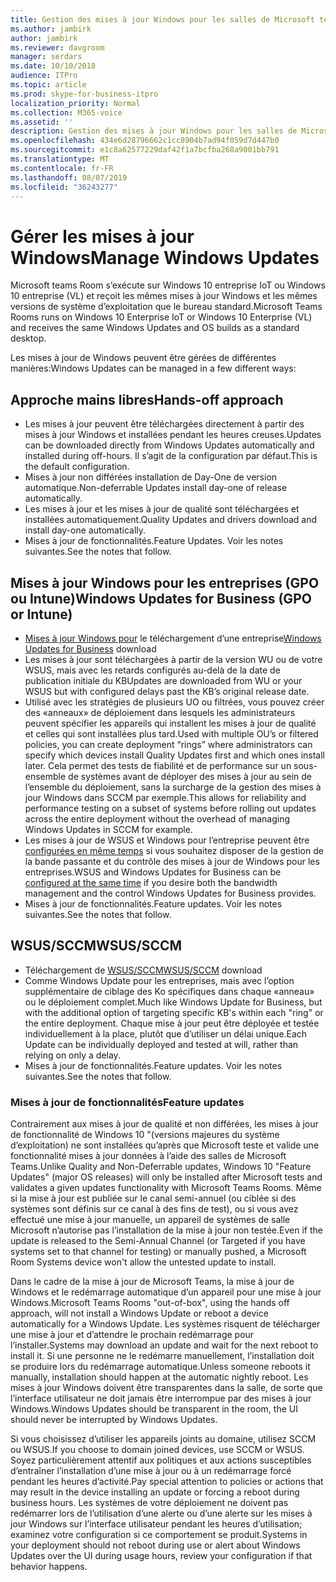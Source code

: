 ```yaml
---
title: Gestion des mises à jour Windows pour les salles de Microsoft teams
ms.author: jambirk
author: jambirk
ms.reviewer: davgroom
manager: serdars
ms.date: 10/10/2018
audience: ITPro
ms.topic: article
ms.prod: skype-for-business-itpro
localization_priority: Normal
ms.collection: M365-voice
ms.assetid: ''
description: Gestion des mises à jour Windows pour les salles de Microsoft teams
ms.openlocfilehash: 434e6d28796662c1cc8904b7ad94f059d7d447b0
ms.sourcegitcommit: e1c8a62577229daf42f1a7bcfba268a9001bb791
ms.translationtype: MT
ms.contentlocale: fr-FR
ms.lasthandoff: 08/07/2019
ms.locfileid: "36243277"
---
```

# <a name="manage-windows-updates"></a><span data-ttu-id="e677f-103">Gérer les mises à jour Windows</span><span class="sxs-lookup"><span data-stu-id="e677f-103">Manage Windows Updates</span></span>

<span data-ttu-id="e677f-104">Microsoft teams Room s’exécute sur Windows 10 entreprise IoT ou Windows 10 entreprise (VL) et reçoit les mêmes mises à jour Windows et les mêmes versions de système d’exploitation que le bureau standard.</span><span class="sxs-lookup"><span data-stu-id="e677f-104">Microsoft Teams Rooms runs on Windows 10 Enterprise IoT or Windows 10 Enterprise (VL) and receives the same Windows Updates and OS builds as a standard desktop.</span></span>

<span data-ttu-id="e677f-105">Les mises à jour de Windows peuvent être gérées de différentes manières:</span><span class="sxs-lookup"><span data-stu-id="e677f-105">Windows Updates can be managed in a few different ways:</span></span>

## <a name="hands-off-approach"></a><span data-ttu-id="e677f-106">Approche mains libres</span><span class="sxs-lookup"><span data-stu-id="e677f-106">Hands-off approach</span></span> 

- <span data-ttu-id="e677f-107">Les mises à jour peuvent être téléchargées directement à partir des mises à jour Windows et installées pendant les heures creuses.</span><span class="sxs-lookup"><span data-stu-id="e677f-107">Updates can be downloaded directly from Windows Updates automatically and installed during off-hours.</span></span> <span data-ttu-id="e677f-108">Il s’agit de la configuration par défaut.</span><span class="sxs-lookup"><span data-stu-id="e677f-108">This is the default configuration.</span></span>
- <span data-ttu-id="e677f-109">Mises à jour non différées installation de Day-One de version automatique.</span><span class="sxs-lookup"><span data-stu-id="e677f-109">Non-deferrable Updates install day-one of release automatically.</span></span>
- <span data-ttu-id="e677f-110">Les mises à jour et les mises à jour de qualité sont téléchargées et installées automatiquement.</span><span class="sxs-lookup"><span data-stu-id="e677f-110">Quality Updates and drivers download and install day-one automatically.</span></span>
- <span data-ttu-id="e677f-111">Mises à jour de fonctionnalités.</span><span class="sxs-lookup"><span data-stu-id="e677f-111">Feature Updates.</span></span> <span data-ttu-id="e677f-112">Voir les notes suivantes.</span><span class="sxs-lookup"><span data-stu-id="e677f-112">See the notes that follow.</span></span>

## <a name="windows-updates-for-business-gpo-or-intune"></a><span data-ttu-id="e677f-113">Mises à jour Windows pour les entreprises (GPO ou Intune)</span><span class="sxs-lookup"><span data-stu-id="e677f-113">Windows Updates for Business (GPO or Intune)</span></span>  

- <span data-ttu-id="e677f-114">[Mises à jour Windows pour](https://docs.microsoft.com/windows/deployment/update/waas-manage-updates-wufb) le téléchargement d’une entreprise</span><span class="sxs-lookup"><span data-stu-id="e677f-114">[Windows Updates for Business](https://docs.microsoft.com/windows/deployment/update/waas-manage-updates-wufb) download</span></span>
- <span data-ttu-id="e677f-115">Les mises à jour sont téléchargées à partir de la version WU ou de votre WSUS, mais avec les retards configurés au-delà de la date de publication initiale du KB</span><span class="sxs-lookup"><span data-stu-id="e677f-115">Updates are downloaded from WU or your WSUS but with configured delays past the KB’s original release date.</span></span>
- <span data-ttu-id="e677f-116">Utilisé avec les stratégies de plusieurs UO ou filtrées, vous pouvez créer des «anneaux» de déploiement dans lesquels les administrateurs peuvent spécifier les appareils qui installent les mises à jour de qualité et celles qui sont installées plus tard.</span><span class="sxs-lookup"><span data-stu-id="e677f-116">Used with multiple OU’s or filtered policies, you can create deployment “rings” where administrators can specify which devices install Quality Updates first and which ones install later.</span></span> <span data-ttu-id="e677f-117">Cela permet des tests de fiabilité et de performance sur un sous-ensemble de systèmes avant de déployer des mises à jour au sein de l’ensemble du déploiement, sans la surcharge de la gestion des mises à jour Windows dans SCCM par exemple.</span><span class="sxs-lookup"><span data-stu-id="e677f-117">This allows for reliability and performance testing on a subset of systems before rolling out updates across the entire deployment without the overhead of managing Windows Updates in SCCM for example.</span></span>
- <span data-ttu-id="e677f-118">Les mises à jour de WSUS et Windows pour l’entreprise peuvent être [configurées en même temps](https://docs.microsoft.com/windows/deployment/update/waas-integrate-wufb) si vous souhaitez disposer de la gestion de la bande passante et du contrôle des mises à jour de Windows pour les entreprises.</span><span class="sxs-lookup"><span data-stu-id="e677f-118">WSUS and Windows Updates for Business can be [configured at the same time](https://docs.microsoft.com/windows/deployment/update/waas-integrate-wufb) if you desire both the bandwidth management and the control Windows Updates for Business provides.</span></span>
- <span data-ttu-id="e677f-119">Mises à jour de fonctionnalités.</span><span class="sxs-lookup"><span data-stu-id="e677f-119">Feature updates.</span></span> <span data-ttu-id="e677f-120">Voir les notes suivantes.</span><span class="sxs-lookup"><span data-stu-id="e677f-120">See the notes that follow.</span></span>

## <a name="wsussccm"></a><span data-ttu-id="e677f-121">WSUS/SCCM</span><span class="sxs-lookup"><span data-stu-id="e677f-121">WSUS/SCCM</span></span>

- <span data-ttu-id="e677f-122">Téléchargement de [WSUS/SCCM](https://docs.microsoft.com/windows/deployment/update/waas-manage-updates-configuration-manager)</span><span class="sxs-lookup"><span data-stu-id="e677f-122">[WSUS/SCCM](https://docs.microsoft.com/windows/deployment/update/waas-manage-updates-configuration-manager) download</span></span>
- <span data-ttu-id="e677f-123">Comme Windows Update pour les entreprises, mais avec l’option supplémentaire de ciblage des Ko spécifiques dans chaque «anneau» ou le déploiement complet.</span><span class="sxs-lookup"><span data-stu-id="e677f-123">Much like Windows Update for Business, but with the additional option of targeting specific KB's within each "ring" or the entire deployment.</span></span> <span data-ttu-id="e677f-124">Chaque mise à jour peut être déployée et testée individuellement à la place, plutôt que d’utiliser un délai unique.</span><span class="sxs-lookup"><span data-stu-id="e677f-124">Each Update can be individually deployed and tested at will, rather than relying on only a delay.</span></span>
- <span data-ttu-id="e677f-125">Mises à jour de fonctionnalités.</span><span class="sxs-lookup"><span data-stu-id="e677f-125">Feature updates.</span></span> <span data-ttu-id="e677f-126">Voir les notes suivantes.</span><span class="sxs-lookup"><span data-stu-id="e677f-126">See the notes that follow.</span></span>

### <a name="feature-updates"></a><span data-ttu-id="e677f-127">Mises à jour de fonctionnalités</span><span class="sxs-lookup"><span data-stu-id="e677f-127">Feature updates</span></span>

<span data-ttu-id="e677f-128">Contrairement aux mises à jour de qualité et non différées, les mises à jour de fonctionnalité de Windows 10 "(versions majeures du système d’exploitation) ne sont installées qu’après que Microsoft teste et valide une fonctionnalité mises à jour données à l’aide des salles de Microsoft Teams.</span><span class="sxs-lookup"><span data-stu-id="e677f-128">Unlike Quality and Non-Deferrable updates, Windows 10 "Feature Updates" (major OS releases) will only be installed after Microsoft tests and validates a given updates functionality with Microsoft Teams Rooms.</span></span> <span data-ttu-id="e677f-129">Même si la mise à jour est publiée sur le canal semi-annuel (ou ciblée si des systèmes sont définis sur ce canal à des fins de test), ou si vous avez effectué une mise à jour manuelle, un appareil de systèmes de salle Microsoft n’autorise pas l’installation de la mise à jour non testée.</span><span class="sxs-lookup"><span data-stu-id="e677f-129">Even if the update is released to the Semi-Annual Channel (or Targeted if you have systems set to that channel for testing) or manually pushed, a Microsoft Room Systems device won't allow the untested update to install.</span></span>

<span data-ttu-id="e677f-130">Dans le cadre de la mise à jour de Microsoft Teams, la mise à jour de Windows et le redémarrage automatique d’un appareil pour une mise à jour Windows.</span><span class="sxs-lookup"><span data-stu-id="e677f-130">Microsoft Teams Rooms "out-of-box", using the hands off approach, will not install a Windows Update or reboot a device automatically for a Windows Update.</span></span> <span data-ttu-id="e677f-131">Les systèmes risquent de télécharger une mise à jour et d’attendre le prochain redémarrage pour l’installer.</span><span class="sxs-lookup"><span data-stu-id="e677f-131">Systems may download an update and wait for the next reboot to install it.</span></span> <span data-ttu-id="e677f-132">Si une personne ne le redémarre manuellement, l’installation doit se produire lors du redémarrage automatique.</span><span class="sxs-lookup"><span data-stu-id="e677f-132">Unless someone reboots it manually, installation should happen at the automatic nightly reboot.</span></span> <span data-ttu-id="e677f-133">Les mises à jour Windows doivent être transparentes dans la salle, de sorte que l’interface utilisateur ne doit jamais être interrompue par des mises à jour Windows.</span><span class="sxs-lookup"><span data-stu-id="e677f-133">Windows Updates should be transparent in the room, the UI should never be interrupted by Windows Updates.</span></span>

<span data-ttu-id="e677f-134">Si vous choisissez d’utiliser les appareils joints au domaine, utilisez SCCM ou WSUS.</span><span class="sxs-lookup"><span data-stu-id="e677f-134">If you choose to domain joined devices, use SCCM or WSUS.</span></span> <span data-ttu-id="e677f-135">Soyez particulièrement attentif aux politiques et aux actions susceptibles d’entraîner l’installation d’une mise à jour ou à un redémarrage forcé pendant les heures d’activité.</span><span class="sxs-lookup"><span data-stu-id="e677f-135">Pay special attention to policies or actions that may result in the device installing an update or forcing a reboot during business hours.</span></span> <span data-ttu-id="e677f-136">Les systèmes de votre déploiement ne doivent pas redémarrer lors de l’utilisation d’une alerte ou d’une alerte sur les mises à jour Windows sur l’interface utilisateur pendant les heures d’utilisation; examinez votre configuration si ce comportement se produit.</span><span class="sxs-lookup"><span data-stu-id="e677f-136">Systems in your deployment should not reboot during use or alert about Windows Updates over the UI during usage hours, review your configuration if that behavior happens.</span></span>